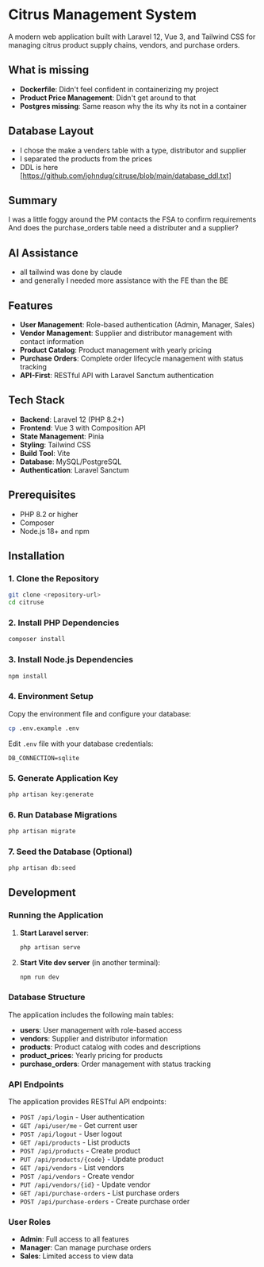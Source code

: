 # Citrus Management System

A modern web application built with Laravel 12, Vue 3, and Tailwind CSS for managing citrus product supply chains, vendors, and purchase orders.

## What is missing
- **Dockerfile**: Didn't feel confident in containerizing my project
- **Product Price Management**: Didn't get around to that
- **Postgres missing**: Same reason why the its why its not in a container

## Database Layout
- I chose the make a venders table with a type, distributor and supplier
- I separated the products from the prices
- DDL is here [https://github.com/johndug/citruse/blob/main/database_ddl.txt]

## Summary

I was a little foggy around the PM contacts the FSA to confirm requirements
And does the purchase_orders table need a distributer and a supplier?

## AI Assistance

- all tailwind was done by claude
- and generally I needed more assistance with the FE than the BE

## Features

- **User Management**: Role-based authentication (Admin, Manager, Sales)
- **Vendor Management**: Supplier and distributor management with contact information
- **Product Catalog**: Product management with yearly pricing
- **Purchase Orders**: Complete order lifecycle management with status tracking
- **API-First**: RESTful API with Laravel Sanctum authentication

## Tech Stack

- **Backend**: Laravel 12 (PHP 8.2+)
- **Frontend**: Vue 3 with Composition API
- **State Management**: Pinia
- **Styling**: Tailwind CSS
- **Build Tool**: Vite
- **Database**: MySQL/PostgreSQL
- **Authentication**: Laravel Sanctum

## Prerequisites

- PHP 8.2 or higher
- Composer
- Node.js 18+ and npm

## Installation

### 1. Clone the Repository

```bash
git clone <repository-url>
cd citruse
```

### 2. Install PHP Dependencies

```bash
composer install
```

### 3. Install Node.js Dependencies

```bash
npm install
```

### 4. Environment Setup

Copy the environment file and configure your database:

```bash
cp .env.example .env
```

Edit `.env` file with your database credentials:

```env
DB_CONNECTION=sqlite 
```

### 5. Generate Application Key

```bash
php artisan key:generate
```

### 6. Run Database Migrations

```bash
php artisan migrate
```

### 7. Seed the Database (Optional)

```bash
php artisan db:seed
```

## Development

### Running the Application

1. **Start Laravel server**:
   ```bash
   php artisan serve
   ```

2. **Start Vite dev server** (in another terminal):
   ```bash
   npm run dev
   ```

### Database Structure

The application includes the following main tables:

- **users**: User management with role-based access
- **vendors**: Supplier and distributor information
- **products**: Product catalog with codes and descriptions
- **product_prices**: Yearly pricing for products
- **purchase_orders**: Order management with status tracking

### API Endpoints

The application provides RESTful API endpoints:

- `POST /api/login` - User authentication
- `GET /api/user/me` - Get current user
- `POST /api/logout` - User logout
- `GET /api/products` - List products
- `POST /api/products` - Create product
- `PUT /api/products/{code}` - Update product
- `GET /api/vendors` - List vendors
- `POST /api/vendors` - Create vendor
- `PUT /api/vendors/{id}` - Update vendor
- `GET /api/purchase-orders` - List purchase orders
- `POST /api/purchase-orders` - Create purchase order

### User Roles

- **Admin**: Full access to all features
- **Manager**: Can manage purchase orders
- **Sales**: Limited access to view data
